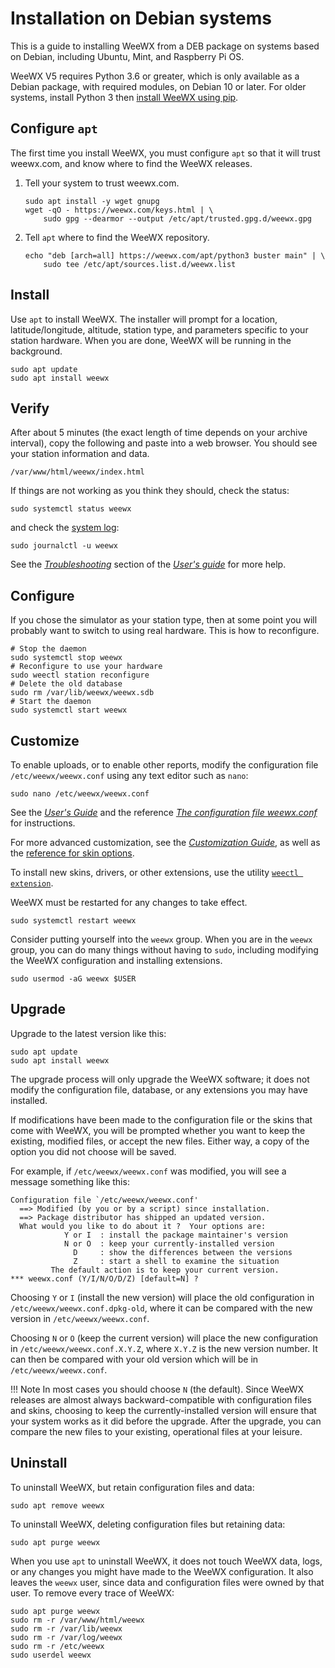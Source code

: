 # Installation on Debian systems 

This is a guide to installing WeeWX from a DEB package on systems based on
Debian, including Ubuntu, Mint, and Raspberry Pi OS.

WeeWX V5 requires Python 3.6 or greater, which is only available as a Debian
package, with required modules, on Debian 10 or later.  For older systems,
install Python 3 then [install WeeWX using pip](pip.md).


## Configure `apt`

The first time you install WeeWX, you must configure `apt` so that it will
trust weewx.com, and know where to find the WeeWX releases.

1. Tell your system to trust weewx.com.

    ```{.shell .copy}
    sudo apt install -y wget gnupg
    wget -qO - https://weewx.com/keys.html | \
        sudo gpg --dearmor --output /etc/apt/trusted.gpg.d/weewx.gpg
    ```

2. Tell `apt` where to find the WeeWX repository.

    ```{.shell .copy}
    echo "deb [arch=all] https://weewx.com/apt/python3 buster main" | \
        sudo tee /etc/apt/sources.list.d/weewx.list
    ```


## Install

Use `apt` to install WeeWX. The installer will prompt for a location,
latitude/longitude, altitude, station type, and parameters specific to your
station hardware.  When you are done, WeeWX will be running in the background.

```{.shell .copy}
sudo apt update
sudo apt install weewx
```


## Verify

After about 5 minutes (the exact length of time depends on your archive
interval), copy the following and paste into a web browser.  You should see
your station information and data.

```{.copy}
/var/www/html/weewx/index.html
```

If things are not working as you think they should, check the status:
```{.shell .copy}
sudo systemctl status weewx
```
and check the [system log](../usersguide/running.md#monitoring-weewx):
```{.shell .copy}
sudo journalctl -u weewx
```
See the [*Troubleshooting*](../usersguide/troubleshooting/what-to-do.md)
section of the [*User's guide*](../usersguide/introduction.md) for more help.


## Configure

If you chose the simulator as your station type, then at some point you will
probably want to switch to using real hardware. This is how to reconfigure.

```{.shell .copy}
# Stop the daemon
sudo systemctl stop weewx
# Reconfigure to use your hardware
sudo weectl station reconfigure
# Delete the old database
sudo rm /var/lib/weewx/weewx.sdb
# Start the daemon
sudo systemctl start weewx
```


## Customize

To enable uploads, or to enable other reports, modify the configuration file
`/etc/weewx/weewx.conf` using any text editor such as `nano`:

```{.shell .copy}
sudo nano /etc/weewx/weewx.conf
```

See the [*User's Guide*](../usersguide/introduction.md) and the reference
[*The configuration file
weewx.conf*](../reference/weewx-options/introduction.md) for
instructions.

For more advanced customization, see the  [*Customization
Guide*](../custom/introduction.md), as well as the [reference for skin
options](../reference/skin-options/introduction.md).
 
To install new skins, drivers, or other extensions, use the utility [`weectl
extension`](../utilities/weectl-extension.md).

WeeWX must be restarted for any changes to take effect.
```{.shell .copy}
sudo systemctl restart weewx
```

Consider putting yourself into the `weewx` group.  When you are in the `weewx`
group, you can do many things without having to `sudo`, including modifying
the WeeWX configuration and installing extensions.
```{.shell .copy}
sudo usermod -aG weewx $USER
```


## Upgrade

Upgrade to the latest version like this:

```{.shell .copy}
sudo apt update
sudo apt install weewx
```

The upgrade process will only upgrade the WeeWX software; it does not modify
the configuration file, database, or any extensions you may have installed.

If modifications have been made to the configuration file or the skins that
come with WeeWX, you will be prompted whether you want to keep the existing,
modified files, or accept the new files. Either way, a copy of the option you
did not choose will be saved.

For example, if `/etc/weewx/weewx.conf` was modified, you will see a message
something like this:

```
Configuration file `/etc/weewx/weewx.conf'
  ==> Modified (by you or by a script) since installation.
  ==> Package distributor has shipped an updated version.
  What would you like to do about it ?  Your options are:
            Y or I  : install the package maintainer's version
            N or O  : keep your currently-installed version
              D     : show the differences between the versions
              Z     : start a shell to examine the situation
         The default action is to keep your current version.
*** weewx.conf (Y/I/N/O/D/Z) [default=N] ?
```

Choosing `Y` or `I` (install the new version) will place the old
configuration in `/etc/weewx/weewx.conf.dpkg-old`, where it can be
compared with the new version in `/etc/weewx/weewx.conf`.

Choosing `N` or `O` (keep the current version) will place the new
configuration in `/etc/weewx/weewx.conf.X.Y.Z`, where `X.Y.Z` is the
new version number. It can then be compared with your old version which
will be in `/etc/weewx/weewx.conf`.

!!! Note
    In most cases you should choose `N` (the default).  Since WeeWX releases
    are almost always backward-compatible with configuration files and skins,
    choosing to keep the currently-installed version will ensure that your
    system works as it did before the upgrade.  After the upgrade, you can
    compare the new files to your existing, operational files at your leisure.


## Uninstall

To uninstall WeeWX, but retain configuration files and data:

```{.shell .copy}
sudo apt remove weewx
```

To uninstall WeeWX, deleting configuration files but retaining data:

```{.shell .copy}
sudo apt purge weewx
```

When you use `apt` to uninstall WeeWX, it does not touch WeeWX data, logs,
or any changes you might have made to the WeeWX configuration.  It also leaves
the `weewx` user, since data and configuration files were owned by that user.
To remove every trace of WeeWX:

```{.shell .copy}
sudo apt purge weewx
sudo rm -r /var/www/html/weewx
sudo rm -r /var/lib/weewx
sudo rm -r /var/log/weewx
sudo rm -r /etc/weewx
sudo userdel weewx
```
